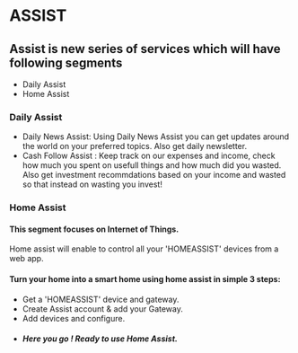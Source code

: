 # ASSIST
## Assist is new series of services which will have following segments
* Daily Assist
* Home Assist

### Daily Assist
* Daily News Assist:
Using Daily News Assist you can get updates around the world on your preferred topics.
Also get daily newsletter.
* Cash Follow Assist :
Keep track on our expenses and income, check how much you spent on usefull things and how much did you wasted.
Also get investment recommdations based on your income and wasted so that instead on wasting you invest!

### Home Assist
#### This segment focuses on Internet of Things.
Home assist will enable to control all your 'HOMEASSIST' devices from a web app.
#### Turn your home into a smart home using home assist in simple 3 steps:
* Get a 'HOMEASSIST' device and gateway.
* Create Assist account & add your Gateway.
* Add devices and configure.
* ##### Here you go ! Ready to use Home Assist. 